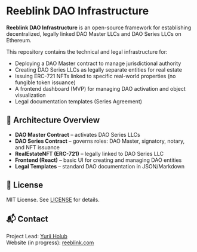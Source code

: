 # Reeblink DAO Infrastructure

**Reeblink DAO Infrastructure** is an open-source framework for establishing decentralized, legally linked DAO Master LLCs and DAO Series LLCs on Ethereum.

This repository contains the technical and legal infrastructure for:
- Deploying a DAO Master contract to manage jurisdictional authority
- Creating DAO Series LLCs as legally separate entities for real estate
- Issuing ERC-721 NFTs linked to specific real-world properties (no fungible token issuance)
- A frontend dashboard (MVP) for managing DAO activation and object visualization
- Legal documentation templates (Series Agreement)

## 🧱 Architecture Overview

- **DAO Master Contract** – activates DAO Series LLCs  
- **DAO Series Contract** – governs roles: DAO Master, signatory, notary, and NFT issuance  
- **RealEstateNFT (ERC-721)** – legally linked to DAO Series LLC  
- **Frontend (React)** – basic UI for creating and managing DAO entities  
- **Legal Templates** – standard DAO documentation in JSON/Markdown

## 📜 License

MIT License. See [LICENSE](./LICENSE) for details.

## 📬 Contact

Project Lead: [Yurii Holub](mailto:contact@reeblink.com)  
Website (in progress): [reeblink.com](https://reeblink.com)

